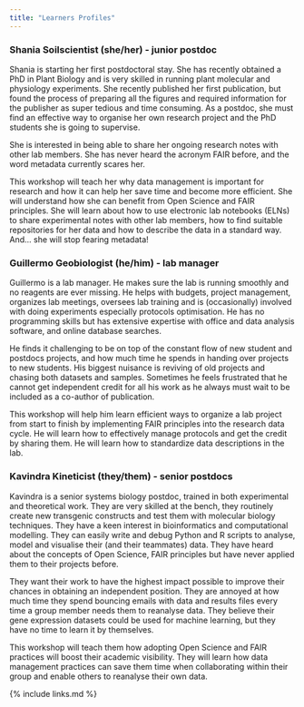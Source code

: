 ```yaml
---
title: "Learners Profiles"
---
```


### Shania Soilscientist (she/her) - junior postdoc 

Shania is starting her first postdoctoral stay. 
She has recently obtained a PhD in Plant Biology and is very skilled in running plant molecular and physiology experiments. 
She recently published her first publication, but found the process of preparing all the figures and required information for the publisher as super tedious and time consuming. As a postdoc, she must find an effective way to organise her own research project and the PhD students she is going to supervise. 

She is interested in being able to share her ongoing research notes with other lab members. 
She has never heard the acronym FAIR before, and the word metadata currently scares her. 

This workshop will teach her why data management is important for research and how it can help her save time and become more efficient. 
She will understand how she can benefit from Open Science and FAIR principles. 
She will learn about how to use electronic lab notebooks (ELNs) to share experimental notes with other lab members, how to find suitable repositories for her data and how to describe the data in a standard way. And... she will stop fearing metadata! 

### Guillermo Geobiologist (he/him) - lab manager 

Guillermo is a lab manager. He makes sure the lab is running smoothly and no reagents are ever missing. 
He helps with budgets, project management, organizes lab meetings, oversees lab training and is (occasionally) involved with doing experiments 
especially protocols optimisation. He has no programming skills but has extensive expertise with office and data analysis software,
and online database searches.  

He finds it challenging to be on top of the constant flow of new student and postdocs projects,
and how much time he spends in handing over projects to new students. His biggest nuisance is reviving of
old projects and chasing both datasets and samples. Sometimes he feels frustrated that he cannot get independent credit
for all his work as he always must wait to be included as a co-author of publication. 

This workshop will help him learn efficient ways to organize a lab project from start to finish by 
implementing FAIR principles into the research data cycle. He will learn how to effectively manage protocols
and get the credit by sharing them. He will learn how to standardize data descriptions in the lab. 

### Kavindra Kineticist (they/them) - senior postdocs 

Kavindra is a senior systems biology postdoc, trained in both experimental and theoretical work. 
They are very skilled at the bench, they routinely create new transgenic constructs and test them with molecular biology techniques. 
They have a keen interest in bioinformatics and computational modelling. They can easily write and debug Python and R scripts to analyse, 
model and visualise their (and their teammates) data. They have heard about the concepts of Open Science, FAIR principles but have never applied them to their projects before.  

They want their work to have the highest impact possible to improve their chances in obtaining an independent position. 
They are annoyed at how much time they spend bouncing emails with data and results files every time a group member needs them to reanalyse data. 
They believe their gene expression datasets could be used for machine learning, but they have no time to learn it by themselves.  

This workshop will teach them how adopting Open Science and FAIR practices will boost their academic visibility. 
They will learn how data management practices can save them time when collaborating within their group and enable others to reanalyse their own data.  


{% include links.md %}
